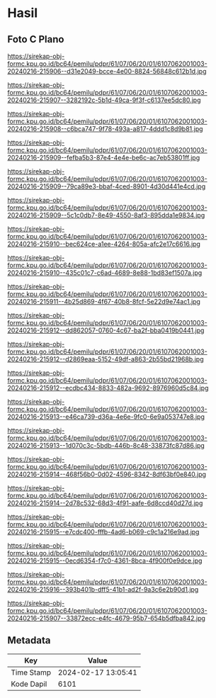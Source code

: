 # Hasil

## Foto C Plano

https://sirekap-obj-formc.kpu.go.id/bc64/pemilu/pdpr/61/07/06/20/01/6107062001003-20240216-215906--d31e2049-bcce-4e00-8824-56848c612b1d.jpg

https://sirekap-obj-formc.kpu.go.id/bc64/pemilu/pdpr/61/07/06/20/01/6107062001003-20240216-215907--3282192c-5b1d-49ca-9f3f-c6137ee5dc80.jpg

https://sirekap-obj-formc.kpu.go.id/bc64/pemilu/pdpr/61/07/06/20/01/6107062001003-20240216-215908--c6bca747-9f78-493a-a817-4ddd1c8d9b81.jpg

https://sirekap-obj-formc.kpu.go.id/bc64/pemilu/pdpr/61/07/06/20/01/6107062001003-20240216-215909--fefba5b3-87e4-4e4e-be6c-ac7eb53801ff.jpg

https://sirekap-obj-formc.kpu.go.id/bc64/pemilu/pdpr/61/07/06/20/01/6107062001003-20240216-215909--79ca89e3-bbaf-4ced-8901-4d30d441e4cd.jpg

https://sirekap-obj-formc.kpu.go.id/bc64/pemilu/pdpr/61/07/06/20/01/6107062001003-20240216-215909--5c1c0db7-8e49-4550-8af3-895dda1e9834.jpg

https://sirekap-obj-formc.kpu.go.id/bc64/pemilu/pdpr/61/07/06/20/01/6107062001003-20240216-215910--bec624ce-a1ee-4264-805a-afc2e17c6616.jpg

https://sirekap-obj-formc.kpu.go.id/bc64/pemilu/pdpr/61/07/06/20/01/6107062001003-20240216-215910--435c01c7-c6ad-4689-8e88-1bd83ef1507a.jpg

https://sirekap-obj-formc.kpu.go.id/bc64/pemilu/pdpr/61/07/06/20/01/6107062001003-20240216-215911--4b25d869-4f67-40b8-8fcf-5e22d9e74ac1.jpg

https://sirekap-obj-formc.kpu.go.id/bc64/pemilu/pdpr/61/07/06/20/01/6107062001003-20240216-215912--dd862057-0760-4c67-ba2f-bba0419b0441.jpg

https://sirekap-obj-formc.kpu.go.id/bc64/pemilu/pdpr/61/07/06/20/01/6107062001003-20240216-215912--d2869eaa-5152-49df-a863-2b55bd21968b.jpg

https://sirekap-obj-formc.kpu.go.id/bc64/pemilu/pdpr/61/07/06/20/01/6107062001003-20240216-215912--ecdbc434-8833-482a-9692-8976960d5c84.jpg

https://sirekap-obj-formc.kpu.go.id/bc64/pemilu/pdpr/61/07/06/20/01/6107062001003-20240216-215913--e46ca739-d36a-4e6e-9fc0-6e9a053747e8.jpg

https://sirekap-obj-formc.kpu.go.id/bc64/pemilu/pdpr/61/07/06/20/01/6107062001003-20240216-215913--1d070c3c-5bdb-446b-8c48-33873fc87d86.jpg

https://sirekap-obj-formc.kpu.go.id/bc64/pemilu/pdpr/61/07/06/20/01/6107062001003-20240216-215914--468f56b0-0d02-4596-8342-8df63bf0e840.jpg

https://sirekap-obj-formc.kpu.go.id/bc64/pemilu/pdpr/61/07/06/20/01/6107062001003-20240216-215914--2d78c532-68d3-4f91-aafe-6d8ccd40d27d.jpg

https://sirekap-obj-formc.kpu.go.id/bc64/pemilu/pdpr/61/07/06/20/01/6107062001003-20240216-215915--e7cdc400-fffb-4ad6-b069-c9c1a216e9ad.jpg

https://sirekap-obj-formc.kpu.go.id/bc64/pemilu/pdpr/61/07/06/20/01/6107062001003-20240216-215915--0ecd6354-f7c0-4361-8bca-4f900f0e9dce.jpg

https://sirekap-obj-formc.kpu.go.id/bc64/pemilu/pdpr/61/07/06/20/01/6107062001003-20240216-215916--393b401b-dff5-41b1-ad2f-9a3c6e2b90d1.jpg

https://sirekap-obj-formc.kpu.go.id/bc64/pemilu/pdpr/61/07/06/20/01/6107062001003-20240216-215907--33872ecc-e4fc-4679-95b7-654b5dfba842.jpg


## Metadata

| Key        | Value               |
| ---------- | ------------------- |
| Time Stamp | 2024-02-17 13:05:41 |
| Kode Dapil | 6101                |



